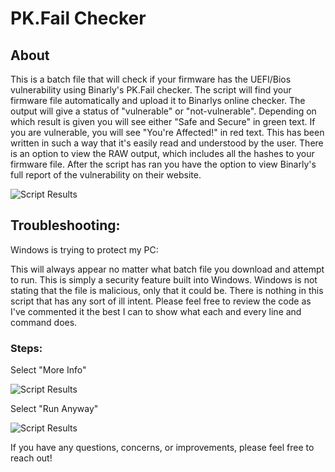 # PK.Fail Checker
## About
This is a batch file that will check if your firmware has the UEFI/Bios vulnerability using Binarly's PK.Fail checker.
The script will find your firmware file automatically and upload it to Binarlys online checker.
The output will give a status of "vulnerable" or  "not-vulnerable".
Depending on which result is given you will see either "Safe and Secure" in green text.
If you are vulnerable, you will see "You're Affected!" in red text.
This has been written in such a way that it's easily read and understood by the user.
There is an option to view the RAW output, which includes all the hashes to your firmware file.
After the script has ran you have the option to view Binarly's full report of the vulnerability on their website.


![Script Results](https://michaelreynolds.tech/wp-content/uploads/2024/07/pkfailchecker.png)

## Troubleshooting:
Windows is trying to protect my PC:

This will always appear no matter what batch file you download and attempt to run. This is simply a security feature built into Windows.
Windows is not stating that the file is malicious, only that it could be.
There is nothing in this script that has any sort of ill intent. Please feel free to review the code as I've commented it the best I can to show what
each and every line and command does.

### Steps:
Select "More Info"

![Script Results](https://michaelreynolds.tech/wp-content/uploads/2024/07/windows_protect_1.png)

Select "Run Anyway"

![Script Results](https://michaelreynolds.tech/wp-content/uploads/2024/07/windows_protect_2.png)

If you have any questions, concerns, or improvements, please feel free to reach out!

